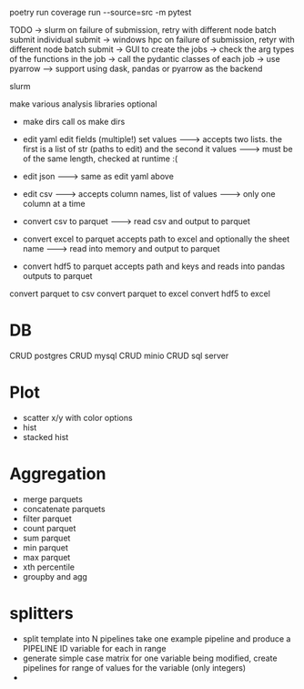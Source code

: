 
 poetry run coverage run --source=src -m pytest

TODO
-> slurm
    on failure of submission, retry with different node
    batch submit
    individual submit
-> windows hpc
    on failure of submission, retyr with different node
    batch submit
-> GUI to create the jobs
-> check the arg types of the functions in the job 
-> call the pydantic classes of each job
-> use pyarrow
--> support using dask, pandas or pyarrow as the backend

slurm

make various analysis libraries optional


- make dirs
call os make dirs
- edit yaml
edit fields (multiple!) set values
---> accepts two lists. the first is a list of str (paths to edit) and the second it values
---> must be of the same length, checked at runtime :( 

- edit json
---> same as edit yaml above
- edit csv
---> accepts column names, list of values
---> only one column at a time

- convert csv to parquet
---> read csv and output to parquet
- convert excel to parquet
accepts path to excel and optionally the sheet name
---> read into memory and output to parquet
- convert hdf5 to parquet
accepts path and keys and reads into pandas
outputs to parquet

convert parquet to csv
convert parquet to excel
convert hdf5 to excel

# DB
CRUD postgres
CRUD mysql
CRUD minio
CRUD sql server

# Plot
- scatter x/y with color options
- hist 
- stacked hist

# Aggregation
- merge parquets 
- concatenate parquets
- filter parquet
- count parquet
- sum parquet
- min parquet
- max parquet
- xth percentile
- groupby and agg

# splitters
- split template into N pipelines
take one example pipeline and produce a PIPELINE ID variable for each in range
- generate simple case matrix
for one variable being modified, create pipelines for range of values for the variable (only integers)
- 